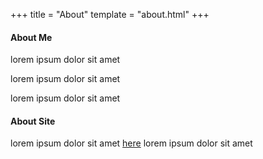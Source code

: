 +++
title = "About"
template = "about.html"
+++

<h4>About Me</h4>
<p>
lorem ipsum dolor sit amet
</p>

<p>
lorem ipsum dolor sit amet
</p>

<p>
lorem ipsum dolor sit amet
</p>

<h4>About Site</h4>
<p> 
lorem ipsum dolor sit amet <a style="text-decoration: underline;" id="random-link" title="take me somewhere random" target=_blank onclick=getRandomLink()>here</a> lorem ipsum dolor sit amet
</p>
